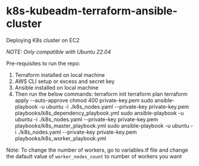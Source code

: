 # k8s-kubeadm-terraform-ansible-cluster

Deploying K8s cluster on EC2

*NOTE: Only compatible with Ubuntu 22.04*

Pre-requisites to run the repo:
1) Terraform installed on local machine
2) AWS CLI setup or excess and secret key
3) Ansible installed on local machine
4) Then run the below commands:
terraform init
terraform plan
terraform apply --auto-approve
chmod 400 private-key.pem
sudo ansible-playbook -u ubuntu -i ./k8s_nodes.yaml --private-key private-key.pem playbooks/k8s_dependency_playbook.yml
sudo ansible-playbook -u ubuntu -i ./k8s_nodes.yaml --private-key private-key.pem playbooks/k8s_master_playbook.yml
sudo ansible-playbook -u ubuntu -i ./k8s_nodes.yaml --private-key private-key.pem playbooks/k8s_worker_playbook.yml


Note: To change the number of workers, go to variables.tf file and change the dafault value of `worker_nodes_count` to number of workers you want
